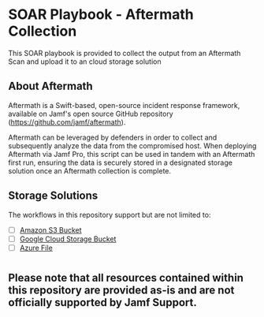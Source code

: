 # SOAR Playbook - Aftermath Collection

This SOAR playbook is provided to collect the output from an Aftermath Scan and upload it to an cloud storage solution

## About Aftermath

Aftermath is a Swift-based, open-source incident response framework, available on Jamf's open source GitHub repository (https://github.com/jamf/aftermath).

Aftermath can be leveraged by defenders in order to collect and subsequently analyze the data from the compromised host. When deploying Aftermath via Jamf Pro, this script can be used in tandem with an Aftermath first run, ensuring the data is securely stored in a designated storage solution once an Aftermath collection is complete.

## Storage Solutions

The workflows in this repository support but are not limited to:

- [ ] [Amazon S3 Bucket](./aws_s3/)
- [ ] [Google Cloud Storage Bucket](./google_cloud_storage/)
- [ ] [Azure File](./azure_files/)

#
## Please note that all resources contained within this repository are provided as-is and are not officially supported by Jamf Support.